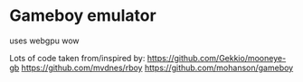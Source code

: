 # Gameboy emulator

uses webgpu wow

Lots of code taken from/inspired by:
https://github.com/Gekkio/mooneye-gb
https://github.com/mvdnes/rboy
https://github.com/mohanson/gameboy
